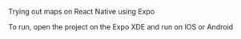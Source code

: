 Trying out maps on React Native using Expo

To run, open the project on the Expo XDE and run on IOS or Android